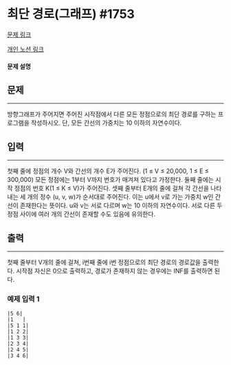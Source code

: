# 최단 경로(그래프) #1753

[문제 링크](https://www.acmicpc.net/problem/1753)

[개인 노션 링크](https://jinuk.notion.site/1753-3c0e9c835442453aa8ddc506d45e9c18)

#### 문제 설명

## 문제
***
방향그래프가 주어지면 주어진 시작점에서 
다른 모든 정점으로의 최단 경로를 구하는 프로그램을 작성하시오. 
단, 모든 간선의 가중치는 10 이하의 자연수이다.

## 입력
***
첫째 줄에 정점의 개수 V와 간선의 개수 E가 주어진다. (1 ≤ V ≤ 20,000, 1 ≤ E ≤ 300,000) 
모든 정점에는 1부터 V까지 번호가 매겨져 있다고 가정한다. 
둘째 줄에는 시작 정점의 번호 K(1 ≤ K ≤ V)가 주어진다. 
셋째 줄부터 E개의 줄에 걸쳐 각 간선을 나타내는 세 개의 정수 (u, v, w)가 순서대로 주어진다.
이는 u에서 v로 가는 가중치 w인 간선이 존재한다는 뜻이다. u와 v는 서로 다르며 w는 10 이하의 자연수이다. 서로 다른 두 정점 사이에 여러 개의 간선이 존재할 수도 있음에 유의한다.

## 출력
***
첫째 줄부터 V개의 줄에 걸쳐, i번째 줄에 i번 정점으로의 최단 경로의 경로값을 출력한다. 시작점 자신은 0으로 출력하고, 경로가 존재하지 않는 경우에는 INF를 출력하면 된다.


### 예제 입력 1
    |5 6|
    |1   |
    |5 1 1|
    |1 2 2|
    |1 3 3|
    |2 3 4|
    |2 4 5|
    |3 4 6|